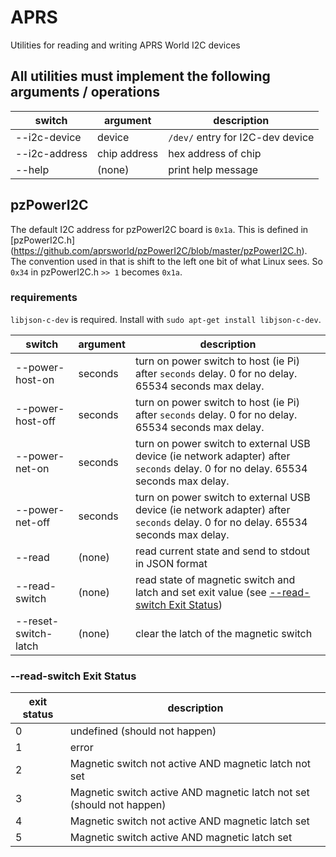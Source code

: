 # APRS
Utilities for reading and writing APRS World I2C devices

## All utilities must implement the following arguments / operations
switch|argument|description
---|---|---
--i2c-device|device|`/dev/` entry for I2C-dev device
--i2c-address|chip address|hex address of chip
--help|(none)|print help message

## pzPowerI2C

The default I2C address for pzPowerI2C board is `0x1a`. This is defined in [pzPowerI2C.h] (https://github.com/aprsworld/pzPowerI2C/blob/master/pzPowerI2C.h). The convention used in that is shift to the left one bit of what Linux sees. So `0x34` in pzPowerI2C.h `>> 1` becomes `0x1a`.

### requirements

`libjson-c-dev` is required. Install with `sudo apt-get install libjson-c-dev`.


switch|argument|description
---|---|---
--power-host-on|seconds|turn on power switch to host (ie Pi) after `seconds` delay. 0 for no delay. 65534 seconds max delay.
--power-host-off|seconds|turn on power switch to host (ie Pi) after `seconds` delay. 0 for no delay. 65534 seconds max delay.
--power-net-on|seconds|turn on power switch to external USB device (ie network adapter) after `seconds` delay. 0 for no delay. 65534 seconds max delay.
--power-net-off|seconds|turn on power switch to external USB device (ie network adapter) after `seconds` delay. 0 for no delay. 65534 seconds max delay.
--read|(none)|read current state and send to stdout in JSON format
--read-switch|(none)|read state of magnetic switch and latch and set exit value (see [--read-switch Exit Status](#--read-switch-exit-status))
--reset-switch-latch|(none)|clear the latch of the magnetic switch

### --read-switch Exit Status
exit status|description
---|---
0|undefined (should not happen)
1|error
2|Magnetic switch not active AND magnetic latch not set
3|Magnetic switch active AND magnetic latch not set (should not happen)
4|Magnetic switch not active AND magnetic latch set
5|Magnetic switch active AND magnetic latch set
